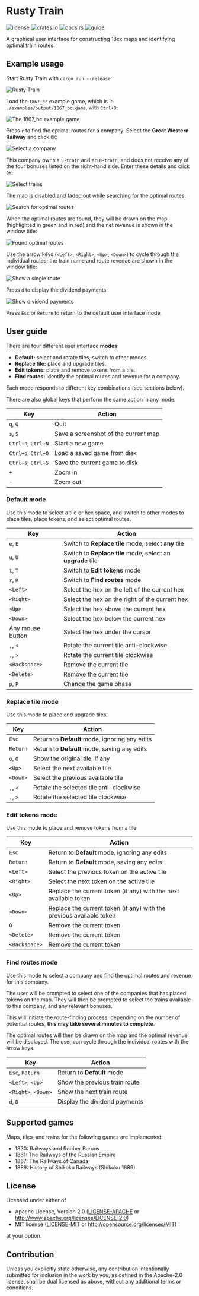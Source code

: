 # Rusty Train

![license](https://img.shields.io/crates/l/rusty-train.svg)
[![crates.io](https://img.shields.io/crates/v/rusty-train.svg?logo=rust)][crates]
[![docs.rs](https://img.shields.io/badge/docs.rs-rusty--train-yellow)][docs]
[![guide](https://img.shields.io/badge/guide-rusty--train-green?logo=read-the-docs)][guide]

A graphical user interface for constructing 18xx maps and identifying optimal train routes.

## Example usage

Start Rusty Train with `cargo run --release`:

![Rusty Train](./book/src/user_guide/1867_bc_0.png "Rusty Train")

Load the `1867_bc` example game, which is in `./examples/output/1867_bc.game`, with `Ctrl+O`:

![The 1867_bc example game](./book/src/user_guide/1867_bc_1.png "The 1867_bc example game")

Press `r` to find the optimal routes for a company.
Select the **Great Western Railway** and click `OK`:

![Select a company](./book/src/user_guide/1867_bc_2.png "Select a company")

This company owns a `5-train` and an `8-train`, and does not receive any of the four bonuses listed on the right-hand side.
Enter these details and click `OK`:

![Select trains](./book/src/user_guide/1867_bc_3.png "Select trains")

The map is disabled and faded out while searching for the optimal routes:

![Search for optimal routes](./book/src/user_guide/1867_bc_4.png "Search for optimal routes")

When the optimal routes are found, they will be drawn on the map (highlighted in green and in red) and the net revenue is shown in the window title:

![Found optimal routes](./book/src/user_guide/1867_bc_5.png "Found optimal routes")

Use the arrow keys (`<Left>`, `<Right>`, `<Up>`, `<Down>`) to cycle through the individual routes; the train name and route revenue are shown in the window title:

![Show a single route](./book/src/user_guide/1867_bc_6.png "Show a single route")

Press `d` to display the dividend payments:

![Show dividend payments](./book/src/user_guide/1867_bc_7.png "Show dividend payments")

Press `Esc` or `Return` to return to the default user interface
mode.

## User guide

There are four different user interface **modes**:

- **Default:** select and rotate tiles, switch to other modes.
- **Replace tile:** place and upgrade tiles.
- **Edit tokens:** place and remove tokens from a tile.
- **Find routes:** identify the optimal routes and revenue for a company.

Each mode responds to different key combinations (see sections below).

There are also global keys that perform the same action in any mode:

| Key                | Action                               |
|--------------------|--------------------------------------|
| `q`, `Q`           | Quit                                 |
| `s`, `S`           | Save a screenshot of the current map |
| `Ctrl+n`, `Ctrl+N` | Start a new game                     |
| `Ctrl+o`, `Ctrl+O` | Load a saved game from disk          |
| `Ctrl+s`, `Ctrl+S` | Save the current game to disk        |
| `+`                | Zoom in                              |
| `-`                | Zoom out                             |

### Default mode

Use this mode to select a tile or hex space, and switch to other modes to place tiles, place tokens, and select optimal routes.

| Key              | Action                                                      |
|------------------|-------------------------------------------------------------|
| `e`, `E`         | Switch to **Replace tile** mode, select **any** tile        |
| `u`, `U`         | Switch to **Replace tile** mode, select an **upgrade** tile |
| `t`, `T`         | Switch to **Edit tokens** mode                              |
| `r`, `R`         | Switch to **Find routes** mode                              |
| `<Left>`         | Select the hex on the left of the current hex               |
| `<Right>`        | Select the hex on the right of the current hex               |
| `<Up>`           | Select the hex above the current hex                        |
| `<Down>`         | Select the hex below the current hex                        |
| Any mouse button | Select the hex under the cursor                             |
| `,`, `<`         | Rotate the current tile anti-clockwise                      |
| `.`, `>`         | Rotate the current tile clockwise                           |
| `<Backspace>`    | Remove the current tile                                     |
| `<Delete>`       | Remove the current tile                                     |
| `p`, `P`         | Change the game phase                                       |

### Replace tile mode

Use this mode to place and upgrade tiles.

| Key      | Action                                         |
|----------|------------------------------------------------|
| `Esc`    | Return to **Default** mode, ignoring any edits |
| `Return` | Return to **Default** mode, saving any edits   |
| `o`, `O` | Show the original tile, if any                 |
| `<Up>`   | Select the next available tile                 |
| `<Down>` | Select the previous available tile             |
| `,`, `<` | Rotate the selected tile anti-clockwise        |
| `.`, `>` | Rotate the selected tile clockwise             |

### Edit tokens mode

Use this mode to place and remove tokens from a tile.

| Key           | Action                                                               |
|---------------|----------------------------------------------------------------------|
| `Esc`         | Return to **Default** mode, ignoring any edits                       |
| `Return`      | Return to **Default** mode, saving any edits                         |
| `<Left>`      | Select the previous token on the active tile                         |
| `<Right>`     | Select the next token on the active tile                             |
| `<Up>`        | Replace the current token (if any) with the next available token     |
| `<Down>`      | Replace the current token (if any) with the previous available token |
| `0`           | Remove the current token                                             |
| `<Delete>`    | Remove the current token                                             |
| `<Backspace>` | Remove the current token                                             |

### Find routes mode

Use this mode to select a company and find the optimal routes and revenue for this company.

The user will be prompted to select one of the companies that has placed tokens on the map.
They will then be prompted to select the trains available to this company, and any relevant bonuses.

This will initiate the route-finding process; depending on the number of potential routes, **this may take several minutes to complete**.

The optimal routes will then be drawn on the map and the optimal revenue will be displayed.
The user can cycle through the individual routes with the arrow keys.

| Key                 | Action                        |
|---------------------|-------------------------------|
| `Esc`, `Return`     | Return to **Default** mode    |
| `<Left>`, `<Up>`    | Show the previous train route |
| `<Right>`, `<Down>` | Show the next train route     |
| `d`, `D`            | Display the dividend payments |

## Supported games

Maps, tiles, and trains for the following games are implemented:

- 1830: Railways and Robber Barons
- 1861: The Railways of the Russian Empire
- 1867: The Railways of Canada
- 1889: History of Shikoku Railways (Shikoku 1889)

## License

Licensed under either of

* Apache License, Version 2.0 ([LICENSE-APACHE](LICENSE-APACHE) or http://www.apache.org/licenses/LICENSE-2.0)
* MIT license ([LICENSE-MIT](LICENSE-MIT) or http://opensource.org/licenses/MIT)

at your option.

## Contribution

Unless you explicitly state otherwise, any contribution intentionally submitted for inclusion in the work by you, as defined in the Apache-2.0 license, shall be dual licensed as above, without any additional terms or conditions.

[crates]: https://crates.io/crates/rusty-train
[docs]: https://docs.rs/rusty-train
[guide]: https://robmoss.github.io/rusty_train

